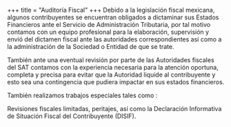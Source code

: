 +++
title = "Auditoría Fiscal"
+++
Debido a la legislación fiscal mexicana, algunos contribuyentes se encuentran
obligados a dictaminar sus <span class="invert-font">Estados Financieros </span>
ante el Servicio de
Administración Tributaria, por tal motivo contamos con un <span class="invert-font">equipo profesional </span>
para la elaboración, supervisión y envió del dictamen fiscal ante las autoridades
correspondientes así como a la administración de la Sociedad o Entidad de que
se trate.


También ante una eventual revisión por parte de las Autoridades fiscales del
SAT contamos con la <span class="invert-font">experiencia necesaria </span> para la atención oportuna,
completa y precisa para evitar que la Autoridad liquide al contribuyente y esto
sea una contingencia que pudiera <span class="invert-font">impactar en sus estados financieros.</span>


También realizamos trabajos especiales tales como :


Revisiones fiscales limitadas, <span class="invert-font">peritajes</span>, así como la Declaración Informativa de
Situación Fiscal del Contribuyente (DISIF).
